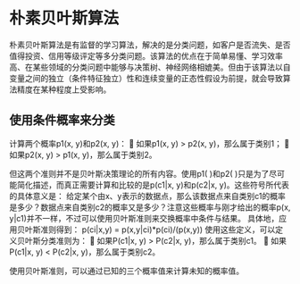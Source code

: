 ﻿# 朴素贝叶斯算法
朴素贝叶斯算法是有监督的学习算法，解决的是分类问题，如客户是否流失、是否值得投资、信用等级评定等多分类问题。该算法的优点在于简单易懂、学习效率高、在某些领域的分类问题中能够与决策树、神经网络相媲美。但由于该算法以自变量之间的独立（条件特征独立）性和连续变量的正态性假设为前提，就会导致算法精度在某种程度上受影响。

## 使用条件概率来分类
计算两个概率p1(x, y)和p2(x, y)：
 如果p1(x, y) > p2(x, y)，那么属于类别1；
 如果p2(x, y) > p1(x, y)，那么属于类别2。

但这两个准则并不是贝叶斯决策理论的所有内容。使用p1( )和p2( )只是为了尽可能简化描述，而真正需要计算和比较的是p(c1|x, y)和p(c2|x, y)。这些符号所代表的具体意义是：
给定某个由x、y表示的数据点，那么该数据点来自类别c1的概率是多少？数据点来自类别c2的概率又是多少？注意这些概率与刚才给出的概率p(x, y|c1)并不一样，不过可以使用贝叶斯准则来交换概率中条件与结果。
具体地，应用贝叶斯准则得到：
   p(ci|x,y) = p(x,y|ci)*p(ci)/(p(x,y))
使用这些定义，可以定义贝叶斯分类准则为：
 如果P(c1|x, y) > P(c2|x, y)，那么属于类别c1。
 如果P(c1|x, y) < P(c2|x, y)，那么属于类别c2。
	
使用贝叶斯准则，可以通过已知的三个概率值来计算未知的概率值。
